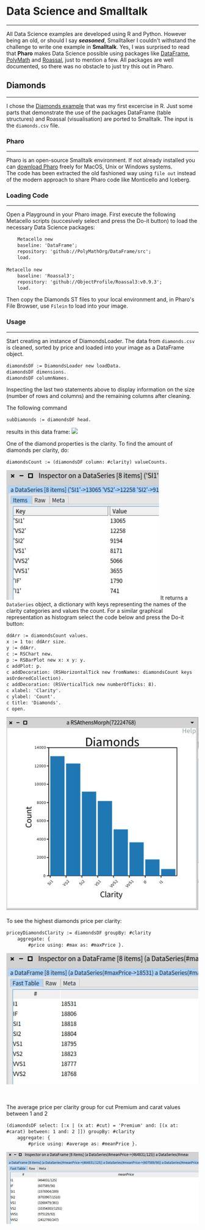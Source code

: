 # Data Science and Smalltalk
---
All Data Science examples are developed using R and Python. However being an old, or should I say ***seasoned***, Smalltalker I couldn't withstand the challenge to write one example in **Smalltalk**. Yes, I was surprised to read that **Pharo** makes Data Science possible using packages like [DataFrame](https://github.com/PolyMathOrg/DataFrame), [PolyMath](https://github.com/PolyMathOrg/PolyMath) and [Roassal](https://github.com/ObjectProfile/Roassal2), just to mention a few. All packages are well documented, so there was no obstacle to just try this out in Pharo.<br>
## Diamonds
---
I chose the [Diamonds example](../R/DiamondsDemo.ipynb) that was my first excercise in R. Just some parts that demonstrate the use of the packages DataFrame (table structures) and Roassal (visualisation) are ported to Smalltalk. The input is the `diamonds.csv` file.


### Pharo
---
Pharo is an open-source Smalltalk environment. If not already installed you can [download Pharo](https://pharo.org/) freely for MacOS, Unix or Windows systems.<br>
The code has been extracted the old fashioned way using `file out` instead of the modern approach to share Pharo code like Monticello and Iceberg. 


### Loading Code
---
Open a Playground in your Pharo image. First execute the following Metacello scripts (succesively select and press the Do-it button) to load the necessary Data Science packages:
```smalltalk
    Metacello new
    baseline: 'DataFrame';
    repository: 'github://PolyMathOrg/DataFrame/src';
    load.

Metacello new
    baseline: 'Roassal3';
    repository: 'github://ObjectProfile/Roassal3:v0.9.3';
    load.
```
Then copy the Diamonds ST files to your local environment and, in Pharo's File Browser, use `Filein` to load into your image.  

### Usage
---
Start creating an instance of DiamondsLoader. The data from `diamonds.csv` is cleaned, sorted by price and loaded into your image as a DataFrame object.
```smalltalk
diamondsDF := DiamondsLoader new loadData.
diamondsDF dimensions.
diamondsDF columnNames.
```
Inspecting the last two statements above to display information on the size (number of rows and columns) and the remaining columns after cleaning.

The following command
```smalltalk
subDiamonds := diamondsDF head.
````
results in this data frame:
![](images/headDataFrame-CleanedUp-SortedByPrice.JPG)

One of the diamond properties is the clarity. To find the amount of diamonds per clarity, do:
```smalltalk
diamondsCount := (diamondsDF column: #clarity) valueCounts.
```
![](images/countPerClarity-table.JPG)
It returns a `DataSeries` object, a dictionary with keys representing the names of the clarity categories and values the count. For a similar graphical representation as histogram select the code below and press the Do-it button:
```smalltalk
ddArr := diamondsCount values.
x := 1 to: ddArr size.
y := ddArr.
c := RSChart new.
p := RSBarPlot new x: x y: y.
c addPlot: p.
c addDecoration: (RSHorizontalTick new fromNames: diamondsCount keys asOrderedCollection).
c addDecoration: (RSVerticalTick new numberOfTicks: 8).
c xlabel: 'Clarity'.
c ylabel: 'Count'.
c title: 'Diamonds'.
c open.
```
![](images/countPerClarity.JPG)
<br><br>
To see the highest diamonds price per clarity:
```smalltalk
priceyDiamondsClarity := diamondsDF groupBy: #clarity
	aggregate: { 
		#price using: #max as: #maxPrice }.
```
![](images/priceyPerClarity.JPG)

<br><br>
The average price per clarity group for cut Premium and carat values between 1 and 2
```smalltalk
(diamondsDF select: [:x | (x at: #cut) = 'Premium' and: [(x at: #carat) between: 1 and: 2 ]]) groupBy: #clarity 
	aggregate: { 
		#price using: #average as: #meanPrice }.
```
![](images/meanPerClarity.JPG)

```python

```

